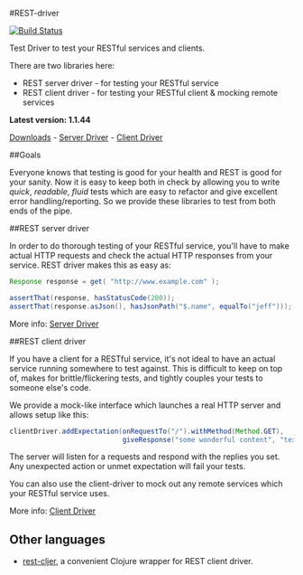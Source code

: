 #REST-driver

[![Build Status](https://secure.travis-ci.org/rest-driver/rest-driver.png?branch=master)](http://travis-ci.org/rest-driver/rest-driver)

Test Driver to test your RESTful services and clients.

There are two libraries here:

* REST server driver - for testing your RESTful service
* REST client driver - for testing your RESTful client & mocking remote services

**Latest version: 1.1.44**

[Downloads](https://github.com/rest-driver/rest-driver/wiki/Downloads) - [Server Driver](https://github.com/rest-driver/rest-driver/wiki/Server-Driver) - [Client Driver](https://github.com/rest-driver/rest-driver/wiki/Client-driver)

##Goals

Everyone knows that testing is good for your health and REST is good for your sanity.  Now it is easy to keep both in check by allowing you to write _quick_, _readable_, _fluid_ tests which are easy to refactor and give excellent error handling/reporting.  So we provide these libraries to test from both ends of the pipe.

##REST server driver

In order to do thorough testing of your RESTful service, you'll have to make actual HTTP requests and check the actual HTTP responses from your service.  REST driver makes this as easy as:

```java
Response response = get( "http://www.example.com" );

assertThat(response, hasStatusCode(200));
assertThat(response.asJson(), hasJsonPath("$.name", equalTo("jeff")));
```

More info: [Server Driver](https://github.com/rest-driver/rest-driver/wiki/Server-Driver)

##REST client driver

If you have a client for a RESTful service, it's not ideal to have an actual service running somewhere to test against.  This is difficult to keep on top of, makes for brittle/flickering tests, and tightly couples your tests to someone else's code.

We provide a mock-like interface which launches a real HTTP server and allows setup like this:

```java
clientDriver.addExpectation(onRequestTo("/").withMethod(Method.GET), 
                            giveResponse("some wonderful content", "text/plain"));
```

The server will listen for a requests and respond with the replies you set.  Any unexpected action or unmet expectation will fail your tests.

You can also use the client-driver to mock out any remote services which your RESTful service uses.

More info: [Client Driver](https://github.com/rest-driver/rest-driver/wiki/Client-driver)

## Other languages

* [rest-cljer](https://github.com/whostolebenfrog/rest-cljer), a convenient Clojure wrapper for REST client driver.

